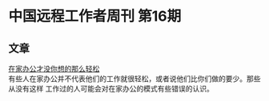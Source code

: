 # 中国远程工作者周刊 第16期

## 文章

[在家办公才没你想的那么轻松](http://article.yeeyan.org/view/466629/399009)  
有些人在家办公并不代表他们的工作就很轻松，或者说他们比你们做的要少。那些从没有这样
工作过的人可能会对在家办公的模式有些错误的认识。

